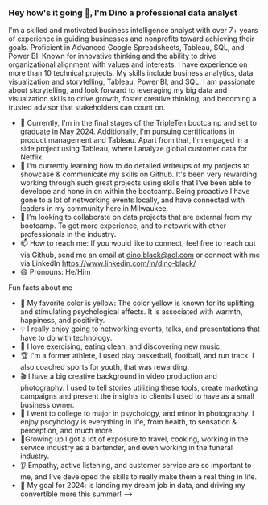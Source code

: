 ### Hey how's it going 👋, I'm Dino a professional data analyst
 I'm a skilled and motivated business intelligence analyst with over 7+ years of experience in guiding businesses and nonprofits toward achieving their goals. Proficient in Advanced Google Spreadsheets, Tableau, SQL, and Power BI. Known for innovative thinking and the ability to drive organizational alignment with values and interests. I have experience on more than 10 technical projects. My skills include business analytics, data visualization and storytelling, Tableau, Power BI, and SQL. I am passionate about storytelling, and look forward to leveraging my big data and visualzation skills to drive growth, foster creative thinking, and becoming a trusted advisor that stakeholders can count on.
                          
- 🔭 Currently, I'm in the final stages of the TripleTen bootcamp and set to graduate in May 2024. Additionally, I'm pursuing certifications in product management and Tableau. Apart from that, I'm engaged in a side project using Tableau, where I analyze global customer data for Netflix.
- 🌱 I’m currently learning how to do detailed writeups of my projects to showcase & communicate my skills on Github. It's been very rewarding working through such great projects using skills that I've been able to develope and hone in on within the bootcamp. Being proactive I have gone to a lot of networking events locally, and have connected with leaders in my community here in Milwaukee.
- 👯 I’m looking to collaborate on data projects that are external from my bootcamp. To get more experience, and to netowrk with other professionals in the industry.
- 📫 How to reach me: If you would like to connect, feel free to reach out via Github, send me an email at dino.black@aol.com or connect with me via LinkedIn https://www.linkedin.com/in/dino-black/
- 😄 Pronouns: He/Him

Fun facts about me
- 🧠 My favorite color is yellow: The color yellow is known for its uplifting and stimulating psychological effects. It is associated with warmth, happiness, and positivity. 
- 💡 I really enjoy going to networking events, talks, and presentations that have to do with technology.
- 🍎 I love exercising, eating clean, and discovering new music.
- 🏆 I'm a former athlete, I used play basketball, football, and run track. I also coached sports for youth, that was rewarding.
- 🎬 I have a big creative background in video production and photography. I used to tell stories utilizing these tools, create marketing campaigns and present the insights to clients I used to have as a small business owner.
- 📘 I went to college to major in psychology, and minor in photography. I enjoy pscyhology is everything in life, from health, to sensation & perception, and much more.
- 🚀Growing up I got a lot of exposure to travel, cooking, working in the service industry as a bartender, and even working in the funeral industry.
- 👂 Empathy, active listening, and customer service are so important to me, and I've developed the skills to really make them a real thing in life.
- 🎯 My goal for 2024: is landing my dream job in data, and driving my convertible more this summer!
-->
